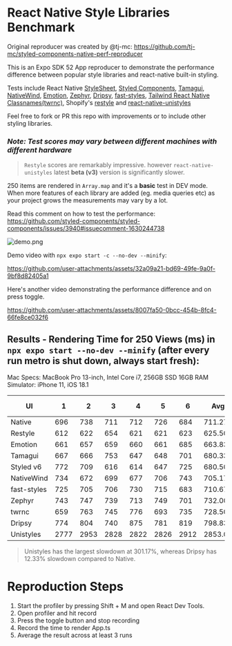 # React Native Style Libraries Benchmark

Original reproducer was created by @tj-mc: https://github.com/tj-mc/styled-components-native-perf-reproducer

This is an Expo SDK 52 App reproducer to demonstrate the performance difference between popular style libraries and react-native built-in styling.

Tests include React Native [StyleSheet](https://reactnative.dev/docs/stylesheet), [Styled Components](https://github.com/styled-components/styled-components), [Tamagui](https://github.com/tamagui/tamagui), [NativeWind](https://github.com/marklawlor/nativewind), [Emotion](https://github.com/emotion-js/emotion), [Zephyr](https://github.com/FormidableLabs/react-native-zephyr), [Dripsy](https://github.com/nandorojo/dripsy), [fast-styles](https://github.com/fedemartinm/fast-styles), [Tailwind React Native Classnames(twrnc)](https://github.com/jaredh159/tailwind-react-native-classnames), Shopify's [restyle](https://github.com/Shopify/restyle) and [react-native-unistyles](https://github.com/jpudysz/react-native-unistyles) 

Feel free to fork or PR this repo with improvements or to include other styling libraries.

### ***Note: Test scores may vary between different machines with different hardware***

> `Restyle` scores are remarkably impressive. however `react-native-unistyles` latest **beta (v3)** version is significantly slower.

250 items are rendered in `Array.map` and it's a **basic** test in DEV mode. When more features of each library are added (eg. media queries etc) as your project grows the measurements may vary by a lot.

Read this comment on how to test the performance: https://github.com/styled-components/styled-components/issues/3940#issuecomment-1630244738

![demo.png](assets/demo.png)

Demo video with `npx expo start -c --no-dev --minify`:

https://github.com/user-attachments/assets/32a09a21-bd69-49fe-9a0f-9bf8d82405a1

Here's another video demonstrating the performance difference and on press toggle.

https://github.com/user-attachments/assets/8007fa50-0bcc-454b-8fc4-66fe8ce032f6


## Results - Rendering Time for 250 Views (ms) in `npx expo start --no-dev --minify` (after every run metro is shut down, always start fresh):

Mac Specs:
MacBook Pro 13-inch, Intel Core i7, 256GB SSD 16GB RAM\
Simulator: iPhone 11, iOS 18.1

|UI           | 1    | 2    | 3    | 4    | 5    | 6    | Avg     | % Slowdown |
|-------------|------|------|------|------|------|------|---------|------------|
| Native      | 696  | 738  | 711  | 712  | 726  | 684  | 711.27  | 0.00%      |
| Restyle     | 612  | 622  | 654  | 621  | 621  | 623  | 625.50  | -12.05%    |
| Emotion     | 661  | 657  | 659  | 660  | 661  | 685  | 663.83  | -6.66%     |
| Tamagui     | 667  | 666  | 753  | 647  | 648  | 701  | 680.33  | -4.34%     |
| Styled v6   | 772  | 709  | 616  | 614  | 647  | 725  | 680.50  | -4.31%     |
| NativeWind  | 734  | 672  | 699  | 677  | 706  | 743  | 705.17  | -0.84%     |
| fast-styles | 725  | 705  | 706  | 730  | 715  | 683  | 710.67  | -0.07%     |
| Zephyr      | 743  | 747  | 739  | 713  | 749  | 701  | 732.00  | 2.93%      |
| twrnc       | 659  | 763  | 745  | 776  | 693  | 735  | 728.50  | 2.44%      |
| Dripsy      | 774  | 804  | 740  | 875  | 781  | 819  | 798.83  | 12.33%     |
| Unistyles   | 2777 | 2953 | 2828 | 2822 | 2826 | 2912 | 2853.00 | 301.17%    |

> Unistyles has the largest slowdown at 301.17%, whereas Dripsy has 12.33% slowdown compared to Native.

# Reproduction Steps

1. Start the profiler by pressing Shift + M and open React Dev Tools.
2. Open profiler and hit record
3. Press the toggle button and stop recording
4. Record the time to render App.ts
5. Average the result across at least 3 runs


